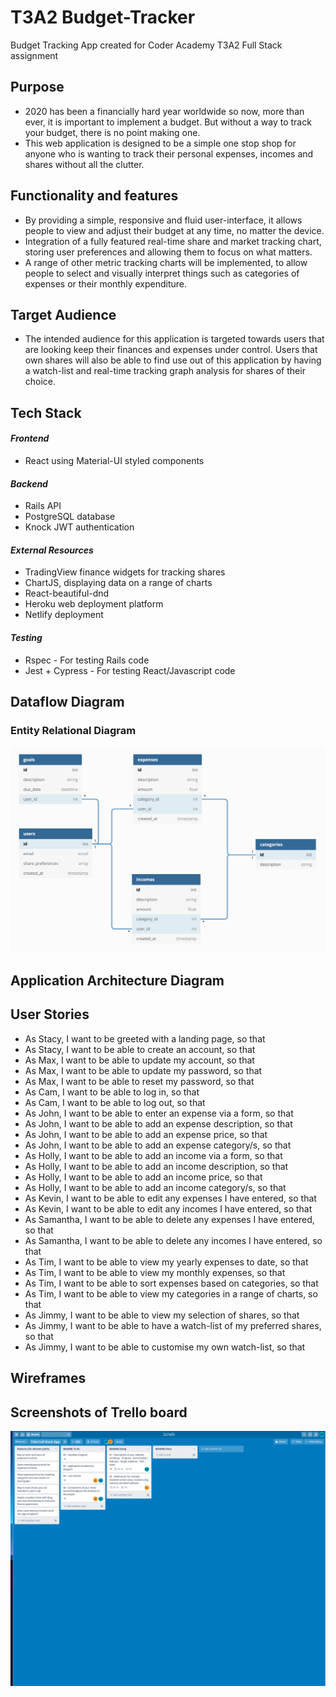 # T3A2 Budget-Tracker
Budget Tracking App created for Coder Academy T3A2 Full Stack assignment 

## Purpose
- 2020 has been a financially hard year worldwide so now, more than ever, it is important to implement a budget. But without a way to track your budget, there is no point making one.    
- This web application is designed to be a simple one stop shop for anyone who is wanting to track their personal expenses, incomes and shares without all the clutter.

## Functionality and features 
- By providing a simple, responsive and fluid user-interface, it allows people to view and adjust their budget at any time, no matter the device.  
- Integration of a fully featured real-time share and market tracking chart, storing user preferences and allowing them to focus on what matters.
- A range of other metric tracking charts will be implemented, to allow people to select and visually interpret things such as categories of expenses or their monthly expenditure.

## Target Audience
- The intended audience for this application is targeted towards users that are looking keep their finances and expenses under control. Users that own shares will also be able to find use out of this application by having a watch-list and real-time tracking graph analysis for shares of their choice.

## Tech Stack

#### *Frontend*
- React using Material-UI styled components

#### *Backend*
- Rails API
- PostgreSQL database
- Knock JWT authentication

#### *External Resources*
- TradingView finance widgets for tracking shares 
- ChartJS, displaying data on a range of charts
- React-beautiful-dnd
- Heroku web deployment platform
- Netlify deployment

#### *Testing*
- Rspec - For testing Rails code
- Jest + Cypress - For testing React/Javascript code

## Dataflow Diagram

### Entity Relational Diagram
![ERD](./Media/ERD.jpg)

## Application Architecture Diagram

## User Stories
- As Stacy, I want to be greeted with a landing page, so that
- As Stacy, I want to be able to create an account, so that
- As Max, I want to be able to update my account, so that
- As Max, I want to be able to update my password, so that
- As Max, I want to be able to reset my password, so that
- As Cam, I want to be able to log in, so that
- As Cam, I want to be able to log out, so that
- As John, I want to be able to enter an expense via a form, so that
- As John, I want to be able to add an expense description, so that
- As John, I want to be able to add an expense price, so that
- As John, I want to be able to add an expense category/s, so that
- As Holly, I want to be able to add an income via a form, so that
- As Holly, I want to be able to add an income description, so that
- As Holly, I want to be able to add an income price, so that
- As Holly, I want to be able to add an income category/s, so that
- As Kevin, I want to be able to edit any expenses I have entered, so that
- As Kevin, I want to be able to edit any incomes I have entered, so that
- As Samantha, I want to be able to delete any expenses I have entered, so that
- As Samantha, I want to be able to delete any incomes I have entered, so that
- As Tim, I want to be able to view my yearly expenses to date, so that
- As Tim, I want to be able to view my monthly expenses, so that
- As Tim, I want to be able to sort expenses based on categories, so that
- As Tim, I want to be able to view my categories in a range of charts, so that
- As Jimmy, I want to be able to view my selection of shares, so that
- As Jimmy, I want to be able to have a watch-list of my preferred shares, so that
- As Jimmy, I want to be able to customise my own watch-list, so that

## Wireframes

## Screenshots of Trello board
![Initial Trello for README](./Media/Trello%20Screenshots/Initial%20board%20for%20README.png)
